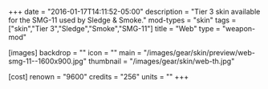 +++
date = "2016-01-17T14:11:52-05:00"
description = "Tier 3 skin available for the SMG-11 used by Sledge & Smoke."
mod-types = "skin"
tags = ["skin","Tier 3","Sledge","Smoke","SMG-11"]
title = "Web"
type = "weapon-mod"

[images]
  backdrop = ""
  icon = ""
  main = "/images/gear/skin/preview/web-smg-11--1600x900.jpg"
  thumbnail = "/images/gear/skin/web-th.jpg"

[cost]
  renown = "9600"
  credits = "256"
  units = ""
+++
